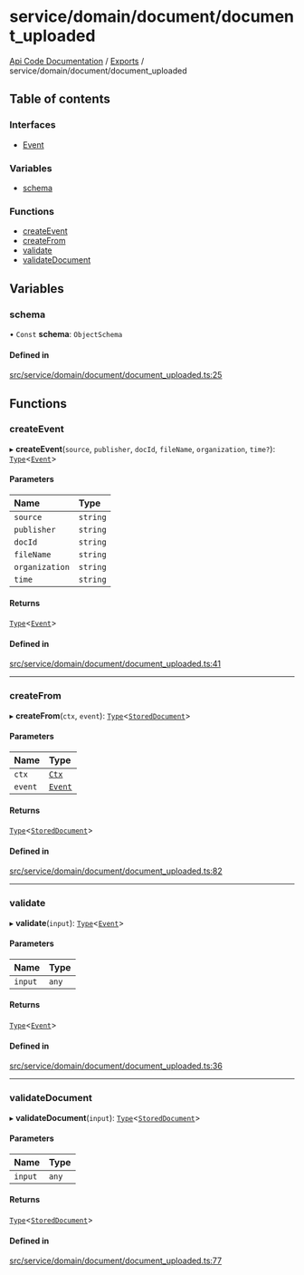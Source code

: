 # service/domain/document/document\_uploaded
 
[Api Code Documentation](../README.md) / [Exports](../modules.md) / service/domain/document/document\_uploaded

## Table of contents

### Interfaces

- [Event](../interfaces/service_domain_document_document_uploaded.Event.md)

### Variables

- [schema](service_domain_document_document_uploaded.md#schema)

### Functions

- [createEvent](service_domain_document_document_uploaded.md#createevent)
- [createFrom](service_domain_document_document_uploaded.md#createfrom)
- [validate](service_domain_document_document_uploaded.md#validate)
- [validateDocument](service_domain_document_document_uploaded.md#validatedocument)

## Variables

### schema

• `Const` **schema**: `ObjectSchema`

#### Defined in

[src/service/domain/document/document_uploaded.ts:25](https://github.com/openkfw/TruBudget/blob/f6ee764/api/src/service/domain/document/document_uploaded.ts#L25)

## Functions

### createEvent

▸ **createEvent**(`source`, `publisher`, `docId`, `fileName`, `organization`, `time?`): [`Type`](result.md#type)<[`Event`](../interfaces/service_domain_document_document_uploaded.Event.md)\>

#### Parameters

| Name | Type |
| :------ | :------ |
| `source` | `string` |
| `publisher` | `string` |
| `docId` | `string` |
| `fileName` | `string` |
| `organization` | `string` |
| `time` | `string` |

#### Returns

[`Type`](result.md#type)<[`Event`](../interfaces/service_domain_document_document_uploaded.Event.md)\>

#### Defined in

[src/service/domain/document/document_uploaded.ts:41](https://github.com/openkfw/TruBudget/blob/f6ee764/api/src/service/domain/document/document_uploaded.ts#L41)

___

### createFrom

▸ **createFrom**(`ctx`, `event`): [`Type`](result.md#type)<[`StoredDocument`](../interfaces/service_domain_document_document.StoredDocument.md)\>

#### Parameters

| Name | Type |
| :------ | :------ |
| `ctx` | [`Ctx`](../interfaces/lib_ctx.Ctx.md) |
| `event` | [`Event`](../interfaces/service_domain_document_document_uploaded.Event.md) |

#### Returns

[`Type`](result.md#type)<[`StoredDocument`](../interfaces/service_domain_document_document.StoredDocument.md)\>

#### Defined in

[src/service/domain/document/document_uploaded.ts:82](https://github.com/openkfw/TruBudget/blob/f6ee764/api/src/service/domain/document/document_uploaded.ts#L82)

___

### validate

▸ **validate**(`input`): [`Type`](result.md#type)<[`Event`](../interfaces/service_domain_document_document_uploaded.Event.md)\>

#### Parameters

| Name | Type |
| :------ | :------ |
| `input` | `any` |

#### Returns

[`Type`](result.md#type)<[`Event`](../interfaces/service_domain_document_document_uploaded.Event.md)\>

#### Defined in

[src/service/domain/document/document_uploaded.ts:36](https://github.com/openkfw/TruBudget/blob/f6ee764/api/src/service/domain/document/document_uploaded.ts#L36)

___

### validateDocument

▸ **validateDocument**(`input`): [`Type`](result.md#type)<[`StoredDocument`](../interfaces/service_domain_document_document.StoredDocument.md)\>

#### Parameters

| Name | Type |
| :------ | :------ |
| `input` | `any` |

#### Returns

[`Type`](result.md#type)<[`StoredDocument`](../interfaces/service_domain_document_document.StoredDocument.md)\>

#### Defined in

[src/service/domain/document/document_uploaded.ts:77](https://github.com/openkfw/TruBudget/blob/f6ee764/api/src/service/domain/document/document_uploaded.ts#L77)
